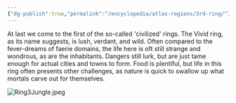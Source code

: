 ```yaml
---
{"dg-publish":true,"permalink":"/encyclopedia/atlas-regions/3rd-ring/"}
---
```


At last we come to the first of the so-called 'civilized' rings. The Vivid ring, as its name suggests, is lush, verdant, and wild. Often compared to the fever-dreams of faerie domains, the life here is oft still strange and wondrous, as are the inhabitants. Dangers still lurk, but are just tame enough for actual cities and towns to form. Food is plentiful, but life in this ring often presents other challenges, as nature is quick to swallow up what mortals carve out for themselves.

![Ring3Jungle.jpeg](/img/user/Images/Ring3Jungle.jpeg)